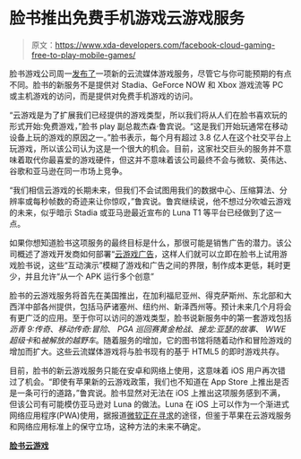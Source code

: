# 脸书推出免费手机游戏云游戏服务

> 原文：<https://www.xda-developers.com/facebook-cloud-gaming-free-to-play-mobile-games/>

脸书游戏公司周一[发布了](https://www.facebook.com/fbgaminghome/blog/cloud-gaming-meet-facebook-gaming)一项新的云流媒体游戏服务，尽管它与你可能预期的有点不同。脸书的新服务不是提供对 Stadia、GeForce NOW 和 Xbox 游戏流等 PC 或主机游戏的访问，而是提供对免费手机游戏的访问。

“云游戏是为了扩展我们已经提供的游戏类型，所以我们将从人们在脸书喜欢玩的形式开始:免费游戏，”脸书 play 副总裁杰森·鲁宾说。“这是我们开始玩通常在移动设备上玩的游戏的原因之一。”脸书表示，每个月有超过 3.8 亿人在这个社交平台上玩游戏，所以该公司认为这是一个很大的机会。目前，这家社交巨头的服务并不意味着取代你最喜爱的游戏硬件，但这并不意味着该公司最终不会与微软、英伟达、谷歌和亚马逊在同一市场上竞争。

“我们相信云游戏的长期未来，但我们不会试图用我们的数据中心、压缩算法、分辨率或每秒帧数的奇迹来让你惊叹，”鲁宾说。鲁宾继续说，他不想过分吹嘘云游戏的未来，似乎暗示 Stadia 或亚马逊最近宣布的 Luna T1 等平台已经做到了这一点。

如果你想知道脸书这项服务的最终目标是什么，那很可能是销售广告的潜力。该公司概述了游戏开发商如何部署“[云游戏广告](https://www.facebook.com/fbgaminghome/developers/cloud-playable-ads)，这样人们就可以立即在脸书上试用游戏脸书说，这些“互动演示”模糊了游戏和广告之间的界限，制作成本更低，耗时更少，并且允许“从一个 APK 运行多个创意”

脸书的云游戏服务将首先在美国推出，在加利福尼亚州、得克萨斯州、东北部和大西洋中部各州提供，包括马萨诸塞州、纽约州、新泽西州等。预计未来几个月将会有更广泛的应用。至于你可以访问的游戏类型，脸书说新服务中的第一套游戏包括*沥青 9:传奇*、*移动传奇:冒险*、 *PGA 巡回赛黄金枪战*、*接龙:亚瑟的故事*、 *WWE 超级卡*和*被解放的越野车*。随着服务的增加，它的图书馆将随着动作和冒险游戏的增加而扩大。这些云流媒体游戏将与脸书现有的基于 HTML5 的即时游戏共存。

目前，脸书的新云游戏服务只能在安卓和网络上使用，这意味着 iOS 用户再次错过了机会。“即使有苹果新的云游戏政策，我们也不知道在 App Store 上推出是否是一条可行的道路，”鲁宾说。脸书显然对无法在 iOS 上推出这项服务感到不满，但该公司有可能模仿亚马逊对 Luna 的做法。Luna 在 iOS 上可以作为一个渐进式网络应用程序(PWA)使用，据报道[微软正在寻求](https://www.businessinsider.com/microsoft-xbox-game-pass-apple-iphone-ipad-2020-10?r=US&IR=T)的途径，但鉴于苹果在云游戏服务和网络应用标准上的保守立场，这种方法的未来不确定。

**[脸书云游戏](https://fb.gg/play?fbclid=IwAR25Wavp34qqps8XYqXgT00JoX_TIEU_ZN4216kY7yZj4j7baReEzrzbipo)**